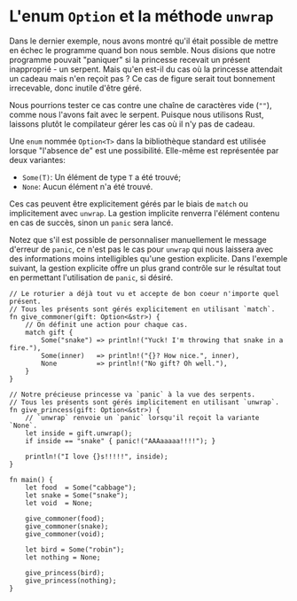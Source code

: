 # L'enum `Option` et la méthode `unwrap`

Dans le dernier exemple, nous avons montré qu'il était possible de mettre en échec le programme quand bon nous semble. Nous disions que notre programme pouvait "paniquer" si la princesse recevait un présent inapproprié - un serpent. Mais qu'en est-il du cas où la princesse attendait un cadeau mais n'en reçoit pas ? Ce cas de figure serait tout bonnement irrecevable, donc inutile d'être géré.

Nous pourrions tester ce cas contre une chaîne de caractères vide (`""`), comme nous l'avons fait avec le serpent. Puisque nous utilisons Rust, laissons plutôt le compilateur gérer les cas où il n'y pas de cadeau.

Une `enum` nommée `Option<T>` dans la bibliothèque standard est utilisée lorsque "l'absence de" est une possibilité. Elle-même est représentée par deux variantes:

* `Some(T)`: Un élément de type `T` a été trouvé;
* `None`: Aucun élément n'a été trouvé.

Ces cas peuvent être explicitement gérés par le biais de `match` ou implicitement avec `unwrap`. La gestion implicite renverra l'élément contenu en cas de succès, sinon un `panic` sera lancé.

Notez que s'il est possible de personnaliser manuellement le message d'erreur de `panic`, ce n'est pas le cas pour `unwrap` qui nous laissera avec des informations moins intelligibles qu'une gestion explicite. Dans l'exemple suivant, la gestion explicite offre un plus grand contrôle sur le résultat tout en permettant l'utilisation de `panic`, si désiré.

```rust,editable
// Le roturier a déjà tout vu et accepte de bon coeur n'importe quel présent.
// Tous les présents sont gérés explicitement en utilisant `match`.
fn give_commoner(gift: Option<&str>) {
    // On définit une action pour chaque cas.
    match gift {
        Some("snake") => println!("Yuck! I'm throwing that snake in a fire."),
        Some(inner)   => println!("{}? How nice.", inner),
        None          => println!("No gift? Oh well."),
    }
}

// Notre précieuse princesse va `panic` à la vue des serpents.
// Tous les présents sont gérés implicitement en utilisant `unwrap`.
fn give_princess(gift: Option<&str>) {
    // `unwrap` renvoie un `panic` lorsqu'il reçoit la variante `None`.
    let inside = gift.unwrap();
    if inside == "snake" { panic!("AAAaaaaa!!!!"); }

    println!("I love {}s!!!!!", inside);
}

fn main() {
    let food  = Some("cabbage");
    let snake = Some("snake");
    let void  = None;

    give_commoner(food);
    give_commoner(snake);
    give_commoner(void);

    let bird = Some("robin");
    let nothing = None;

    give_princess(bird);
    give_princess(nothing);
}

```

